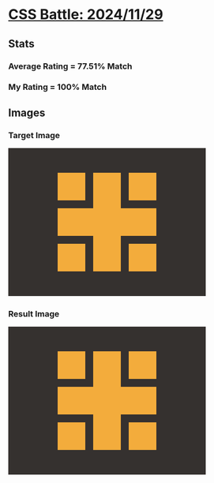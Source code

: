 # [CSS Battle: 2024/11/29](https://cssbattle.dev/play/JTg2qh86nAqBKtKhSCMp)

## Stats

### Average Rating = 77.51% Match

### My Rating = 100% Match

## Images

### Target Image

![](./images/target.png)

### Result Image

![](./images/result.png)
